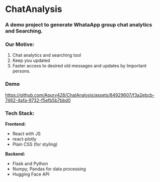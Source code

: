# ChatAnalysis

### A demo project to generate WhataApp group chat analytics and Searching.

### Our Motive:
1. Chat analytics and searching tool
2. Keep you updated
3. Faster access to desired old messages and updates by Important persons.

### Demo
https://github.com/Apurv428/ChatAnalysis/assets/84929607/f3a2ebcb-7462-4afa-9732-f5efb5b7bbd0


### Tech Stack:
**Frontend:**

- React with JS
- react-plotly
- Plain CSS (for styling)

**Backend:**

- Flask and Python
- Numpy, Pandas for data processing
- Hugging Face API

